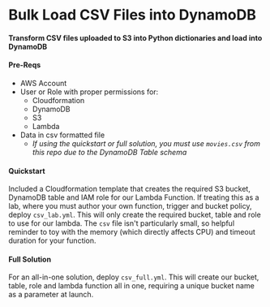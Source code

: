 # Bulk Load CSV Files into DynamoDB
#### Transform CSV files uploaded to S3 into Python dictionaries and load into DynamoDB

#### Pre-Reqs
- AWS Account
- User or Role with proper permissions for:
  - Cloudformation
  - DynamoDB
  - S3
  - Lambda
- Data in csv formatted file
  - *If using the quickstart or full solution, you must use `movies.csv` from this repo due to the DynamoDB Table schema*

#### Quickstart
Included a Cloudformation template that creates the required S3 bucket, DynamoDB table and IAM role for our Lambda Function. If treating this as a lab, where you must author your own function, trigger and bucket policy, deploy `csv_lab.yml`. This will only create the required bucket, table and role to use for our lambda. The `csv` file isn't particularly small, so helpful reminder to toy with the memory (which directly affects CPU) and timeout duration for your function.

#### Full Solution
For an all-in-one solution, deploy `csv_full.yml`. This will create our bucket, table, role and lambda function all in one, requiring a unique bucket name as a parameter at launch.
